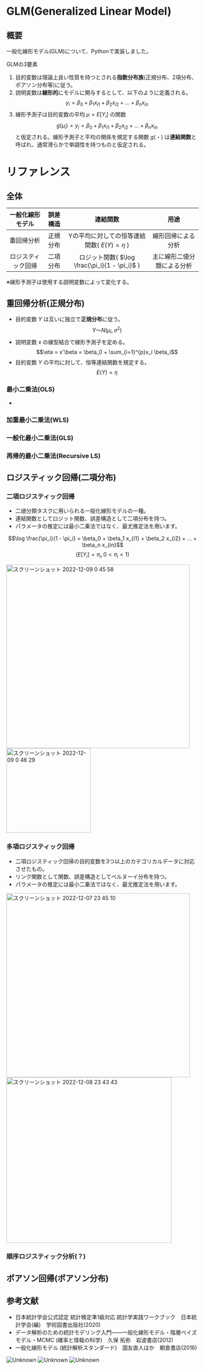 # GLM(Generalized Linear Model)
## 概要
一般化線形モデル(GLM)について、Pythonで実装しました。

GLMの3要素
1. 目的変数は理論上良い性質を持つとされる**指数分布族**(正規分布、2項分布、ポアソン分布等)に従う。
2. 説明変数は**線形的**にモデルに関与するとして、以下のように定義される。
$$y_i = \beta_0 + \beta_1 x_{i1} + \beta_2 x_{i2} + ... + \beta_n x_{in}$$
3. 線形予測子は目的変数の平均 $\mu = E[Y_i]$ の関数
$$g(\mu_i) = y_i = \beta_0 + \beta_1 x_{i1} + \beta_2 x_{i2} + ... + \beta_n x_{in}$$
  と仮定される。線形予測子と平均の関係を規定する関数 $g(・)$ は**連結関数**と呼ばれ、通常滑らかで単調性を持つものと仮定される。

# リファレンス
## 全体
| 一般化線形モデル | 誤差構造 | 連結関数 | 用途 |
| :---: | :---: | :---: | :---: |
| 重回帰分析 | 正規分布 | Yの平均に対しての恒等連結関数( $E(Y) = \eta$ ) | 線形回帰による分析 |
| ロジスティック回帰 | 二項分布 | ロジット関数( $\log \frac{\pi_i}{1 - \pi_i}$ ) | 主に線形二値分類による分析 |

※線形予測子は使用する説明変数によって変化する。

## 重回帰分析(正規分布)
- 目的変数 $Y$ は互いに独立で**正規分布**に従う。
$$Y 〜 N(\mu_i, \sigma^2)$$
- 説明変数 $x$ の線型結合で線形予測子を定める。
$$\eta = x'\beta = \beta_0 + \sum_{i=1}^{p}x_i \beta_i$$
- 目的変数 $Y$ の平均に対して、恒等連結関数を規定する。
$$E(Y) = \eta$$

### 最小二乗法(OLS)
- 

### 加重最小二乗法(WLS)


### 一般化最小二乗法(GLS)


### 再帰的最小二乗法(Recursive LS)


## ロジスティック回帰(二項分布)
### 二項ロジスティック回帰
- 二値分類タスクに用いられる一般化線形モデルの一種。
- 連結関数としてロジット関数、誤差構造として二項分布を持つ。
- パラメータの推定には最小二乗法ではなく、最尤推定法を用います。

$$\log \frac{\pi_i}{1 - \pi_i} = \beta_0 + \beta_1 x_{i1} + \beta_2 x_{i2} + ... + \beta_n x_{in}$$
$$(E[Y_i]=\pi_i, 0<\pi_i<1)$$

<img width="480" alt="スクリーンショット 2022-12-09 0 45 58" src="https://user-images.githubusercontent.com/67265109/206492276-9759b6d7-f32d-4e1d-975d-1cc68ab1d41b.png">
<img width="221" alt="スクリーンショット 2022-12-09 0 46 29" src="https://user-images.githubusercontent.com/67265109/206492427-e377a2d3-7eef-45c0-8ecd-742fd3bbf1d7.png">


### 多項ロジスティック回帰
- 二項ロジスティック回帰の目的変数を3つ以上のカテゴリカルデータに対応させたもの。
- リンク関数として関数、誤差構造としてベルヌーイ分布を持つ。
- パラメータの推定には最小二乗法ではなく、最尤推定法を用います。

<img width="481" alt="スクリーンショット 2022-12-07 23 45 10" src="https://user-images.githubusercontent.com/67265109/206491511-3bbd9e18-e7f2-4aa0-a5df-1c3ccdc97a16.png">
<img width="433" alt="スクリーンショット 2022-12-08 23 43 43" src="https://user-images.githubusercontent.com/67265109/206491572-2d422cea-44d3-4a96-b2ab-d5257014a7a6.png">


### 順序ロジスティック分析(？)
## ポアソン回帰(ポアソン分布)



## 参考文献
- 日本統計学会公式認定 統計検定準1級対応 統計学実践ワークブック　日本統計学会(編)　学術図書出版社(2020)
- データ解析のための統計モデリング入門――一般化線形モデル・階層ベイズモデル・MCMC (確率と情報の科学)　久保 拓弥　岩波書店(2012)
- 一般化線形モデル (統計解析スタンダード)　国友直人ほか　朝倉書店(2016)

![Unknown](https://user-images.githubusercontent.com/67265109/206609074-4f8a3af7-eae2-44d4-be88-79ad1d4966e7.jpeg)
![Unknown](https://user-images.githubusercontent.com/67265109/206610066-2d22f292-6c39-4061-98bf-36bfea356589.jpeg)
![Unknown](https://user-images.githubusercontent.com/67265109/206610075-0c70f90a-eac2-4911-9d5d-f07bd7e4ac2e.jpeg)

